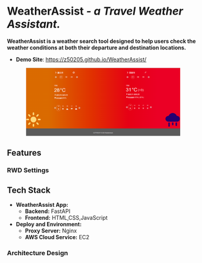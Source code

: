 # WeatherAssist _- a Travel Weather Assistant._
**WeatherAssist is a weather search tool designed to help users check the weather conditions at both their departure and destination locations.**
- **Demo Site**: https://z50205.github.io/WeatherAssist/

<div align="center">
  <img src="./readme_pics/homepage.png" width="80%"></img>
</div>


## Features

### RWD Settings


## Tech Stack

- **WeatherAssist App:**
  - **Backend:** FastAPI
  - **Frontend:** HTML,CSS,JavaScript
- **Deploy and Environment:**
  - **Proxy Server:** Nginx
  - **AWS Cloud Service:** EC2

### Architecture Design
